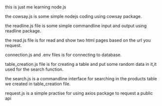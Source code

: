 this is just me learning node.js

the cowsay.js is some simple nodejs coding using cowsay package.

the readline.js file is some simple commandline input and output using readline package.

the read.js file is for read and show two html pages based on the url you request.

connection.js and .env files is for connecting to database.

table_creation.js file is for creating a table and put some random data in it,it used for the search function.

the search.js is a commandline interface for searching in the products table we created in table_creation file.

request.js is a simple practise for using axios package to request a public api

